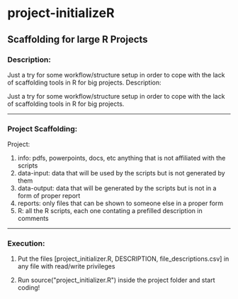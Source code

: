 # project-initializeR

## Scaffolding for large R Projects

### Description: 

Just a try for some workflow/structure setup in order to cope with the
lack of scaffolding tools in R for big projects.
Description: 

Just a try for some workflow/structure setup in order to cope with the
lack of scaffolding tools in R for big projects.

---

### Project Scaffolding:
    
Project:
  1. info:          pdfs, powerpoints, docs, etc anything that is not affiliated with the scripts
  2. data-input:    data that will be used by the scripts but is not generated by them
  3. data-output:   data that will be generated by the scripts but is not in a form of proper report
  4. reports:       only files that can be shown to someone else in a proper form
  5. R:             all the R scripts, each one contating a prefilled description in comments
---
  
### Execution:

1.  Put the files [project_initializer.R, DESCRIPTION, file_descriptions.csv]
in any file with read/write privileges

2.  Run source("project_initializer.R") inside the project folder and
start coding!
